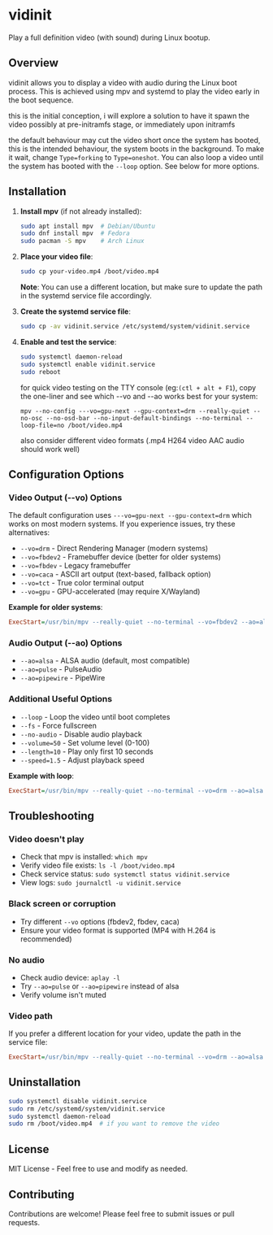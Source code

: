 # vidinit

Play a full definition video (with sound) during Linux bootup.

## Overview

vidinit allows you to display a video with audio during the Linux boot process.  This is achieved using mpv and systemd to play the video early in the boot sequence.

this is the initial conception, i will explore a solution to have it spawn the video possibly at pre-initramfs stage, or immediately upon initramfs

the default behaviour may cut the video short once the system has booted, this is the intended behaviour, the system boots in the background.  To make it wait, change `Type=forking` to `Type=oneshot`.  You can also loop a video until the system has booted with the `--loop` option.  See below for more options.

## Installation

1. **Install mpv** (if not already installed):
   ```bash
   sudo apt install mpv  # Debian/Ubuntu
   sudo dnf install mpv  # Fedora
   sudo pacman -S mpv    # Arch Linux
   ```

2. **Place your video file**:
   ```bash
   sudo cp your-video.mp4 /boot/video.mp4
   ```
   
   **Note**: You can use a different location, but make sure to update the path in the systemd service file accordingly.

3. **Create the systemd service file**:
   ```bash
   sudo cp -av vidinit.service /etc/systemd/system/vidinit.service

4. **Enable and test the service**:
   ```bash
   sudo systemctl daemon-reload
   sudo systemctl enable vidinit.service
   sudo reboot
   ```
   for quick video testing on the TTY console (eg:`(ctl + alt + F1`), copy the one-liner and see which --vo and --ao works best for your system:
   
   `mpv --no-config ---vo=gpu-next --gpu-context=drm --really-quiet --no-osc --no-osd-bar --no-input-default-bindings --no-terminal --loop-file=no /boot/video.mp4`
   
   also consider different video formats (.mp4 H264 video AAC audio should work well)

## Configuration Options

### Video Output (--vo) Options

The default configuration uses `---vo=gpu-next --gpu-context=drm` which works on most modern systems. If you experience issues, try these alternatives:

- `--vo=drm` - Direct Rendering Manager (modern systems)
- `--vo=fbdev2` - Framebuffer device (better for older systems)
- `--vo=fbdev` - Legacy framebuffer
- `--vo=caca` - ASCII art output (text-based, fallback option)
- `--vo=tct` - True color terminal output
- `--vo=gpu` - GPU-accelerated (may require X/Wayland)

**Example for older systems**:
```ini
ExecStart=/usr/bin/mpv --really-quiet --no-terminal --vo=fbdev2 --ao=alsa /boot/video.mp4
```

### Audio Output (--ao) Options

- `--ao=alsa` - ALSA audio (default, most compatible)
- `--ao=pulse` - PulseAudio
- `--ao=pipewire` - PipeWire

### Additional Useful Options

- `--loop` - Loop the video until boot completes
- `--fs` - Force fullscreen
- `--no-audio` - Disable audio playback
- `--volume=50` - Set volume level (0-100)
- `--length=10` - Play only first 10 seconds
- `--speed=1.5` - Adjust playback speed

**Example with loop**:
```ini
ExecStart=/usr/bin/mpv --really-quiet --no-terminal --vo=drm --ao=alsa --loop /boot/video.mp4
```

## Troubleshooting

### Video doesn't play
- Check that mpv is installed: `which mpv`
- Verify video file exists: `ls -l /boot/video.mp4`
- Check service status: `sudo systemctl status vidinit.service`
- View logs: `sudo journalctl -u vidinit.service`

### Black screen or corruption
- Try different `--vo` options (fbdev2, fbdev, caca)
- Ensure your video format is supported (MP4 with H.264 is recommended)

### No audio
- Check audio device: `aplay -l`
- Try `--ao=pulse` or `--ao=pipewire` instead of alsa
- Verify volume isn't muted

### Video path
If you prefer a different location for your video, update the path in the service file:
```ini
ExecStart=/usr/bin/mpv --really-quiet --no-terminal --vo=drm --ao=alsa /path/to/your/video.mp4
```

## Uninstallation

```bash
sudo systemctl disable vidinit.service
sudo rm /etc/systemd/system/vidinit.service
sudo systemctl daemon-reload
sudo rm /boot/video.mp4  # if you want to remove the video
```

## License

MIT License - Feel free to use and modify as needed.

## Contributing

Contributions are welcome! Please feel free to submit issues or pull requests.

